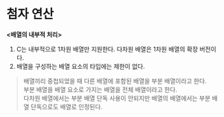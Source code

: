 # 첨자 연산
**<배열의 내부적 처리>**
1. C는 내부적으로 1차원 배열만 지원한다. 다차원 배열은 1차원 배열의 확장 버전이다.
2. 배열을 구성하는 배열 요소의 타입에는 제한이 없다.
> 배열끼리 중첩되었을 때 다른 배열에 포함된 배열을 부분 배열이라고 한다.  
> 부분 배열을 배열 요소로 가지는 배열을 전체 배열이라고 한다.  
> 다차원 배열에서는 부분 배열 단독 사용이 안되지만 배열의 배열에서는 부분 배열 단독으로도 배열로 인정된다.
